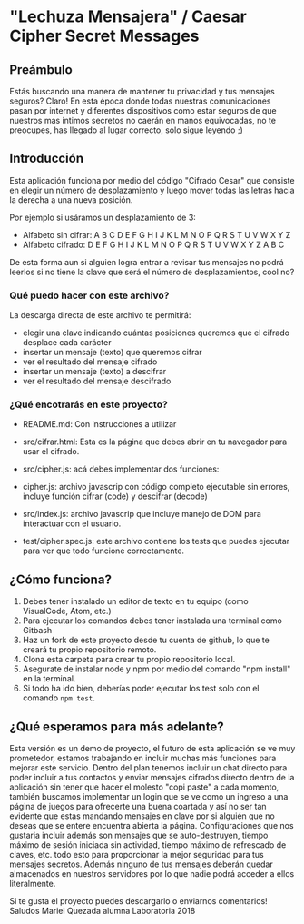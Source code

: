 # "Lechuza Mensajera" / Caesar Cipher Secret Messages 

## Preámbulo

Estás buscando una manera de mantener tu privacidad y tus mensajes seguros? Claro! En esta época donde todas nuestras comunicaciones pasan por internet y diferentes dispositivos como estar seguros de que nuestros mas intimos secretos no caerán en manos equivocadas, no te preocupes, has llegado al lugar correcto, solo sigue leyendo ;) 

## Introducción

Esta aplicación funciona por medio del código "Cifrado Cesar" que consiste en elegir un número de desplazamiento y luego mover todas las letras hacia la derecha a una nueva posición.

Por ejemplo si usáramos un desplazamiento de 3:

* Alfabeto sin cifrar: A B C D E F G H I J K L M N O P Q R S T U V W X Y Z
* Alfabeto cifrado: D E F G H I J K L M N O P Q R S T U V W X Y Z A B C

De esta forma aun si alguien logra entrar a revisar tus mensajes no podrá leerlos si no tiene la clave que será el número de desplazamientos, cool no? 

### Qué puedo hacer con este archivo?

La descarga directa de este archivo te permitirá:

* elegir una clave indicando cuántas posiciones queremos que el cifrado
  desplace cada carácter
* insertar un mensaje (texto) que queremos cifrar
* ver el resultado del mensaje cifrado
* insertar un mensaje (texto) a descifrar
* ver el resultado del mensaje descifrado


### ¿Qué encotrarás en este proyecto? 

* README.md: Con instrucciones a utilizar
* src/cifrar.html: Esta es la página que debes abrir en tu navegador para usar el cifrado. 
* src/cipher.js: acá debes implementar dos funciones:
* cipher.js: archivo javascrip con código completo ejecutable sin errores, incluye función cifrar (code) y descifrar (decode)
    
* src/index.js: archivo javascrip que incluye manejo de DOM para interactuar con el usuario. 
* test/cipher.spec.js: este archivo contiene los tests que puedes ejecutar para ver que todo funcione correctamente.


## ¿Cómo funciona? 

1. Debes tener instalado un editor de texto en tu equipo (como VisualCode, Atom, etc.)
2. Para ejecutar los comandos debes tener instalada una terminal como Gitbash
3. Haz un fork de este proyecto desde tu cuenta de github, lo que te creará tu propio repositorio remoto. 
4. Clona esta carpeta para crear tu propio repositorio local. 
5. Asegurate de instalar node y npm por medio del comando "npm install" en la terminal. 
6. Si todo ha ido bien, deberías poder ejecutar los test solo con el comando `npm test`.


## ¿Qué esperamos para más adelante? 

Esta versión es un demo de proyecto, el futuro de esta aplicación se ve muy prometedor, estamos trabajando en incluir muchas más funciones para mejorar este servicio. Dentro del plan tenemos incluir un chat directo para poder incluir a tus contactos y enviar mensajes cifrados directo dentro de la aplicación sin tener que hacer el molesto "copi paste" a cada momento, también buscamos implementar un login que se ve como un ingreso a una página de juegos para ofrecerte una buena coartada y así no ser tan evidente que estas mandando mensajes en clave por si alguién que no deseas que se entere encuentra abierta la página. Configuraciones que nos gustaria incluir además son mensajes que se auto-destruyen, tiempo máximo de sesión iniciada sin actividad, tiempo máximo de refrescado de claves, etc. todo esto para proporcionar la mejor seguridad para tus mensajes secretos. Además ninguno de tus mensajes deberán quedar almacenados en nuestros servidores por lo que nadie podrá acceder a ellos literalmente. 

Si te gusta el proyecto puedes descargarlo o enviarnos comentarios! 
Saludos 
Mariel Quezada alumna Laboratoria 2018 